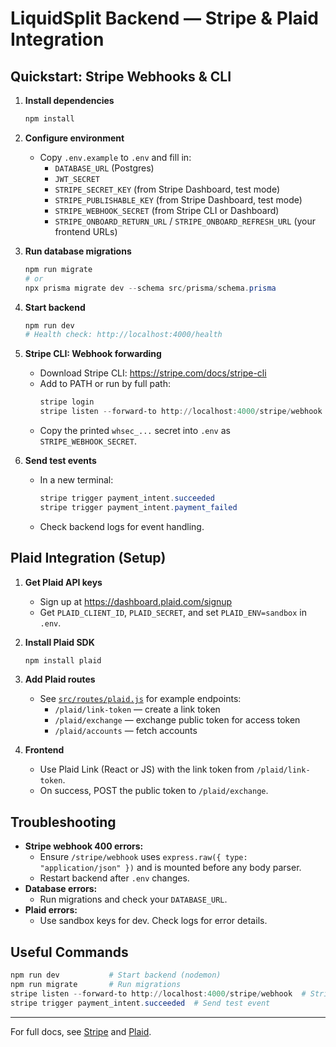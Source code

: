 # LiquidSplit Backend — Stripe & Plaid Integration

## Quickstart: Stripe Webhooks & CLI

1. **Install dependencies**
   ```powershell
   npm install
   ```

2. **Configure environment**
   - Copy `.env.example` to `.env` and fill in:
     - `DATABASE_URL` (Postgres)
     - `JWT_SECRET`
     - `STRIPE_SECRET_KEY` (from Stripe Dashboard, test mode)
     - `STRIPE_PUBLISHABLE_KEY` (from Stripe Dashboard, test mode)
     - `STRIPE_WEBHOOK_SECRET` (from Stripe CLI or Dashboard)
     - `STRIPE_ONBOARD_RETURN_URL` / `STRIPE_ONBOARD_REFRESH_URL` (your frontend URLs)

3. **Run database migrations**
   ```powershell
   npm run migrate
   # or
   npx prisma migrate dev --schema src/prisma/schema.prisma
   ```

4. **Start backend**
   ```powershell
   npm run dev
   # Health check: http://localhost:4000/health
   ```

5. **Stripe CLI: Webhook forwarding**
   - Download Stripe CLI: https://stripe.com/docs/stripe-cli
   - Add to PATH or run by full path:
     ```powershell
     stripe login
     stripe listen --forward-to http://localhost:4000/stripe/webhook
     ```
   - Copy the printed `whsec_...` secret into `.env` as `STRIPE_WEBHOOK_SECRET`.

6. **Send test events**
   - In a new terminal:
     ```powershell
     stripe trigger payment_intent.succeeded
     stripe trigger payment_intent.payment_failed
     ```
   - Check backend logs for event handling.

## Plaid Integration (Setup)

1. **Get Plaid API keys**
   - Sign up at https://dashboard.plaid.com/signup
   - Get `PLAID_CLIENT_ID`, `PLAID_SECRET`, and set `PLAID_ENV=sandbox` in `.env`.

2. **Install Plaid SDK**
   ```powershell
   npm install plaid
   ```

3. **Add Plaid routes**
   - See [`src/routes/plaid.js`](src/routes/plaid.js) for example endpoints:
     - `/plaid/link-token` — create a link token
     - `/plaid/exchange` — exchange public token for access token
     - `/plaid/accounts` — fetch accounts

4. **Frontend**
   - Use Plaid Link (React or JS) with the link token from `/plaid/link-token`.
   - On success, POST the public token to `/plaid/exchange`.

## Troubleshooting
- **Stripe webhook 400 errors:**
  - Ensure `/stripe/webhook` uses `express.raw({ type: "application/json" })` and is mounted before any body parser.
  - Restart backend after `.env` changes.
- **Database errors:**
  - Run migrations and check your `DATABASE_URL`.
- **Plaid errors:**
  - Use sandbox keys for dev. Check logs for error details.

## Useful Commands
```powershell
npm run dev           # Start backend (nodemon)
npm run migrate       # Run migrations
stripe listen --forward-to http://localhost:4000/stripe/webhook  # Stripe CLI webhook
stripe trigger payment_intent.succeeded  # Send test event
```

---

For full docs, see [Stripe](https://stripe.com/docs) and [Plaid](https://plaid.com/docs/).
